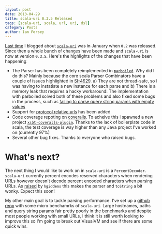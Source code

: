 ```yaml
---
layout: post
date: 2013-04-29
title: scala-uri 0.3.5 Released
tags: [scala-uri, scala, url, uri, dsl]
category: Posts
author: Ian Forsey
---
```



[Last time](http://theon.github.io/scala-uri-02-released.html) I blogged about [`scala-uri`](https://github.com/theon/scala-uri) was in January when `0.2` was released. Since then a whole bunch of changes have been made and `scala-uri` is now at version `0.3.5`. Here's the highlights of the changes that have been happening:

  * The Parser has been completely reimplemented in [`parboiled`](https://github.com/sirthias/parboiled/wiki). Why did I do this? Mainly because the core scala Parser Combinators have a couple of issues highlighted in [SI-4929](https://issues.scala-lang.org/browse/SI-4929). a) They are not thread-safe, so I was having to instatiate a new instance for each parse and b) There is a memory leak that requires a hacky workaround. The implementation with parboiled solved both of these problems and also fixed some bugs in the process, such as [failing to parse query string params with empty values](https://github.com/theon/scala-uri/issues/15)
  * Support for [protocol relative urls](https://github.com/theon/scala-uri#protocol-relative-urls) has been added
  * Code coverage repoting on [coveralls](https://coveralls.io/r/theon/scala-uri). To acheive this I spawned a new project [`xsbt-coveralls-plugin`](https://github.com/theon/xsbt-coveralls-plugin). Thanks to the lack of boilerplate code in scala, the test coverage is way higher than any Java project I've worked on (currently 97%)
  * Several other bug fixes. Thanks to everyone who raised bugs.

# What's next?

The next thing I would like to work on in `scala-uri` is a `PercentDecoder`. `scala-uri` currently percent encodes reserved characters when rendering URLs however doesn't decode percent encoded characters when parsing URLs. As [raised](https://github.com/theon/scala-uri/issues/12) by `hgiddens` this makes the parser and `toString` a bit wonky. Expect this soon!

My other main goal is to tackle parsing performance. I've set up a [github repo](https://github.com/theon/scala-uri-benchmarks) with some micro benchamrks of `scala-uri`. Large hostnames, paths and query string params fair pretty poorly in the benchmarks and despite most people working with small URLs, I think it is still worth looking to improve this so I'm going to break out VisualVM and see if there are some quick wins.